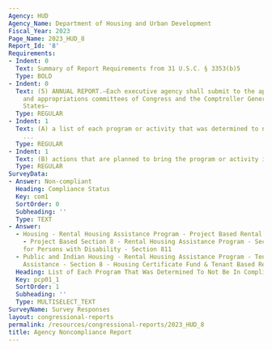 ```yaml
---
Agency: HUD
Agency_Name: Department of Housing and Urban Development
Fiscal_Year: 2023
Page_Name: 2023_HUD_8
Report_Id: '8'
Requirements:
- Indent: 0
  Text: Summary of Report Requirements from 31 U.S.C. § 3353(b)5
  Type: BOLD
- Indent: 0
  Text: (5) ANNUAL REPORT.—Each executive agency shall submit to the appropriate authorizing
    and appropriations committees of Congress and the Comptroller General of the United
    States—
  Type: REGULAR
- Indent: 1
  Text: (A) a list of each program or activity that was determined to not be in compliance
    ...
  Type: REGULAR
- Indent: 1
  Text: (B) actions that are planned to bring the program or activity into compliance.
  Type: REGULAR
SurveyData:
- Answer: Non-compliant
  Heading: Compliance Status
  Key: com1
  SortOrder: 0
  Subheading: ''
  Type: TEXT
- Answer:
  - Housing - Rental Housing Assistance Program - Project Based Rental Assistance
    - Project Based Section 8 - Rental Housing Assistance Program - Section 236 -Housing
    for Persons with Disability - Section 811
  - Public and Indian Housing - Rental Housing Assistance Program - Tenant Based Rental
    Assistance - Section 8 - Housing Certificate Fund & Tenant Based Rental Assistance
  Heading: List of Each Program That Was Determined To Not Be In Compliance
  Key: pcp01_1
  SortOrder: 1
  Subheading: ''
  Type: MULTISELECT_TEXT
SurveyName: Survey Responses
layout: congressional-reports
permalink: /resources/congressional-reports/2023_HUD_8
title: Agency Noncompliance Report
---
```

